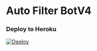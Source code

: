 # Auto Filter BotV4

### Deploy to Heroku
[![Deploy](https://www.herokucdn.com/deploy/button.svg)](https://heroku.com/deploy?template=https://github.com/CYBERDUDE3/dcfilter)
